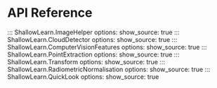 # API Reference

::: ShallowLearn.ImageHelper
    options:
      show_source: true
::: ShallowLearn.CloudDetector
    options:
      show_source: true
::: ShallowLearn.ComputerVisionFeatures
    options:
      show_source: true
::: ShallowLearn.PointExtraction
    options:
      show_source: true
::: ShallowLearn.Transform
    options:
      show_source: true
::: ShallowLearn.RadiometricNormalisation
    options:
      show_source: true
::: ShallowLearn.QuickLook
    options:
      show_source: true